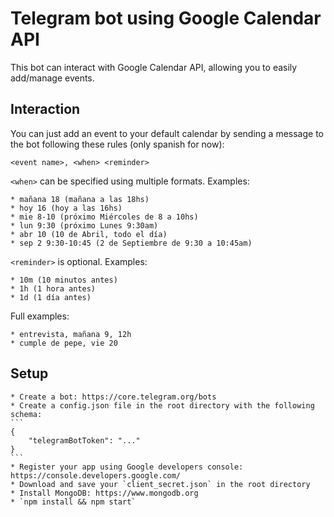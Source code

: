 # Telegram bot using Google Calendar API #

This bot can interact with Google Calendar API, allowing you to easily add/manage events.

## Interaction ##

You can just add an event to your default calendar by sending a message to the bot following these rules (only spanish for now):

`<event name>, <when> <reminder>`

`<when>` can be specified using multiple formats. Examples:

    * mañana 18 (mañana a las 18hs)
    * hoy 16 (hoy a las 16hs)
    * mie 8-10 (próximo Miércoles de 8 a 10hs)
    * lun 9:30 (próximo Lunes 9:30am)
    * abr 10 (10 de Abril, todo el día)
    * sep 2 9:30-10:45 (2 de Septiembre de 9:30 a 10:45am)

`<reminder>` is optional. Examples:

    * 10m (10 minutos antes)
    * 1h (1 hora antes)
    * 1d (1 día antes)

Full examples:

    * entrevista, mañana 9, 12h
    * cumple de pepe, vie 20

## Setup ##

    * Create a bot: https://core.telegram.org/bots
    * Create a config.json file in the root directory with the following schema:
    ```
    {
        "telegramBotToken": "..."
    }
    ```
    * Register your app using Google developers console: https://console.developers.google.com/
    * Download and save your `client_secret.json` in the root directory
    * Install MongoDB: https://www.mongodb.org
    * `npm install && npm start`
